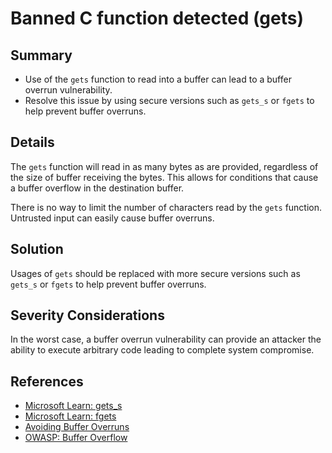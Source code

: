 # Banned C function detected (gets)

## Summary

* Use of the `gets` function to read into a buffer can lead to a buffer overrun vulnerability.
* Resolve this issue by using secure versions such as `gets_s` or `fgets` to help prevent buffer overruns.

## Details

The `gets` function will read in as many bytes as are provided, regardless of the size of buffer receiving the bytes.
This allows for conditions that cause a buffer overflow in the destination buffer.

There is no way to limit the number of characters read by the `gets` function.
Untrusted input can easily cause buffer overruns.

## Solution

Usages of `gets` should be replaced with more secure versions such as `gets_s` or `fgets` to help prevent buffer overruns.

## Severity Considerations

In the worst case, a buffer overrun vulnerability can provide an attacker the ability to execute arbitrary code leading to complete system compromise.

## References

* [Microsoft Learn: gets_s](https://learn.microsoft.com/en-us/cpp/c-runtime-library/reference/gets-s-getws-s?view=msvc-170)
* [Microsoft Learn: fgets](https://learn.microsoft.com/en-us/cpp/c-runtime-library/reference/fgets-fgetws?view=msvc-170)
* [Avoiding Buffer Overruns](https://learn.microsoft.com/en-us/windows/win32/SecBP/avoiding-buffer-overruns)
* [OWASP: Buffer Overflow](https://owasp.org/www-community/vulnerabilities/Buffer_Overflow)
